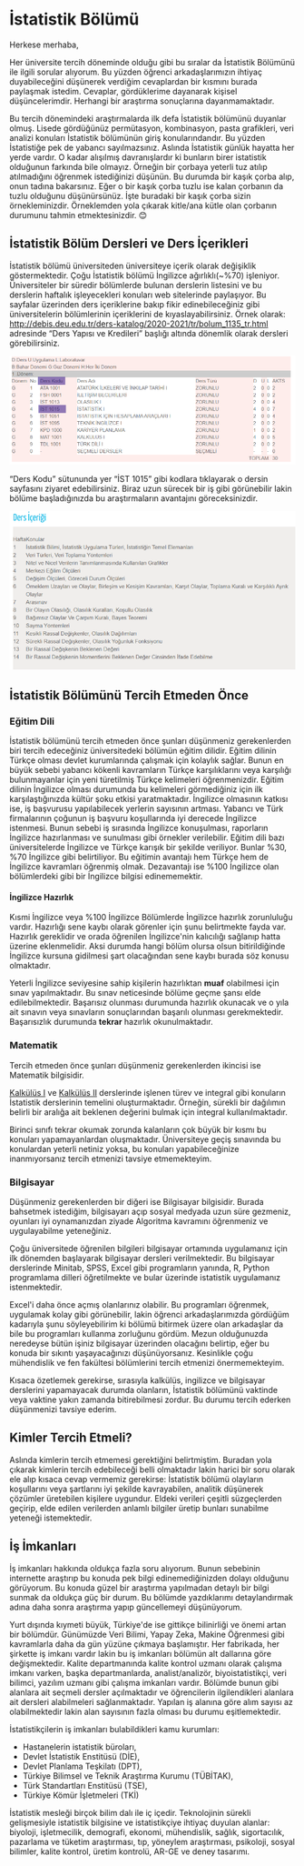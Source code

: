 # İstatistik Bölümü
Herkese merhaba,

Her üniversite tercih döneminde olduğu gibi bu sıralar da İstatistik Bölümünü ile ilgili sorular alıyorum. Bu yüzden öğrenci arkadaşlarımızın ihtiyaç duyabileceğini düşünerek verdiğim cevaplardan bir kısmını burada paylaşmak istedim. Cevaplar, gördüklerime dayanarak kişisel düşüncelerimdir. Herhangi bir araştırma sonuçlarına dayanmamaktadır.

Bu tercih dönemindeki araştırmalarda ilk defa İstatistik bölümünü duyanlar olmuş. Lisede gördüğünüz permütasyon, kombinasyon, pasta grafikleri, veri analizi konuları İstatistik bölümünün giriş konularındandır. Bu yüzden İstatistiğe pek de yabancı sayılmazsınız. Aslında İstatistik günlük hayatta her yerde vardır. O kadar alışılmış davranışlardır ki bunların birer istatistik olduğunun farkında bile olmayız. Örneğin bir çorbaya yeterli tuz atılıp atılmadığını öğrenmek istediğinizi düşünün. Bu durumda bir kaşık çorba alıp, onun tadına bakarsınız. Eğer o bir kaşık çorba tuzlu ise kalan çorbanın da tuzlu olduğunu düşünürsünüz. İşte buradaki bir kaşık çorba sizin örnekleminizdir. Örneklemden yola çıkarak kitle/ana kütle olan çorbanın durumunu tahmin etmektesinizdir. 😊

## İstatistik Bölüm Dersleri ve Ders İçerikleri

İstatistik bölümü üniversiteden üniversiteye içerik olarak değişiklik göstermektedir. Çoğu İstatistik bölümü İngilizce ağırlıklı(~%70) işleniyor. Üniversiteler bir süredir bölümlerde bulunan derslerin listesini ve bu derslerin haftalık işleyecekleri konuları web sitelerinde paylaşıyor. Bu sayfalar üzerinden ders içeriklerine bakıp fikir edinebileceğiniz gibi üniversitelerin bölümlerinin içeriklerini de kıyaslayabilirsiniz. Örnek olarak: http://debis.deu.edu.tr/ders-katalog/2020-2021/tr/bolum_1135_tr.html adresinde “Ders Yapısı ve Kredileri” başlığı altında dönemlik olarak dersleri görebilirsiniz.

![donem_1](donem_1.PNG)

 “Ders Kodu” sütununda yer “İST 1015” gibi kodlara tıklayarak o dersin sayfasını ziyaret edebilirsiniz. Biraz uzun sürecek bir iş gibi görünebilir lakin bölüme başladığınızda bu araştırmaların avantajını göreceksinizdir.

![ders_icerigi](ders_icerigi.PNG)

## İstatistik Bölümünü Tercih Etmeden Önce 

### Eğitim Dili

İstatistik bölümünü tercih etmeden önce şunları düşünmeniz gerekenlerden biri tercih edeceğiniz üniversitedeki bölümün eğitim dilidir. Eğitim dilinin Türkçe olması devlet kurumlarında çalışmak için kolaylık sağlar. Bunun en büyük sebebi yabancı kökenli kavramların Türkçe karşılıklarını veya karşılığı bulunmayanlar için yeni türetilmiş Türkçe kelimeleri öğrenmenizdir. Eğitim dilinin İngilizce olması durumunda bu kelimeleri görmediğiniz için ilk karşılaştığınızda kültür şoku etkisi yaratmaktadır. İngilizce olmasının katkısı ise, iş başvurusu yapılabilecek yerlerin sayısının artması. Yabancı ve Türk firmalarının çoğunun iş başvuru koşullarında iyi derecede İngilizce istenmesi. Bunun sebebi iş sırasında İngilizce konuşulması, raporların İngilizce hazırlanması ve sunulması gibi örnekler verilebilir. Eğitim dili bazı üniversitelerde İngilizce ve Türkçe karışık bir şekilde veriliyor. Bunlar %30, %70 İngilizce gibi belirtiliyor. Bu eğitimin avantajı hem Türkçe hem de İngilizce kavramları öğrenmiş olmak. Dezavantajı ise %100 İngilizce olan bölümlerdeki gibi bir İngilizce bilgisi edinememektir.

#### İngilizce Hazırlık

Kısmi İngilizce veya %100 İngilizce Bölümlerde İngilizce hazırlık zorunluluğu vardır. Hazırlığı sene kaybı olarak görenler için şunu belirtmekte fayda var. Hazırlık gereklidir ve orada öğrenilen İngilizce'nin kalıcılığı sağlanıp hatta üzerine eklenmelidir. Aksi durumda hangi bölüm olursa olsun bitirildiğinde İngilizce kursuna gidilmesi şart olacağından sene kaybı burada söz konusu olmaktadır.

Yeterli İngilizce seviyesine sahip kişilerin hazırlıktan **muaf** olabilmesi için sınav yapılmaktadır. Bu sınav neticesinde bölüme geçme şansı elde edilebilmektedir. Başarısız olunması durumunda hazırlık okunacak ve o yıla ait sınavın veya sınavların sonuçlarından başarılı olunması gerekmektedir. Başarısızlık durumunda **tekrar** hazırlık okunulmaktadır. 

### Matematik

Tercih etmeden önce şunları düşünmeniz gerekenlerden ikincisi ise Matematik bilgisidir. 

[Kalkülüs I](http://debis.deu.edu.tr/ders-katalog/2020-2021/tr/tr_1135_1135_563.html) ve [Kalkülüs II](http://debis.deu.edu.tr/ders-katalog/2020-2021/tr/tr_1135_1135_566.html) derslerinde işlenen türev ve integral gibi konuların İstatistik derslerinin temelini oluşturmaktadır. Örneğin, sürekli bir dağılımın belirli bir aralığa ait beklenen değerini bulmak için integral kullanılmaktadır. 

Birinci sınıfı tekrar okumak zorunda kalanların çok büyük bir kısmı bu konuları yapamayanlardan oluşmaktadır. Üniversiteye geçiş sınavında bu konulardan yeterli netiniz yoksa, bu konuları yapabileceğinize inanmıyorsanız tercih etmenizi tavsiye etmemekteyim.

### Bilgisayar

Düşünmeniz gerekenlerden bir diğeri ise Bilgisayar bilgisidir. Burada bahsetmek istediğim, bilgisayarı açıp sosyal medyada uzun süre gezmeniz, oyunları iyi oynamanızdan ziyade Algoritma kavramını öğrenmeniz ve uygulayabilme yeteneğiniz. 

Çoğu üniversitede öğrenilen bilgileri bilgisayar ortamında uygulamanız için ilk dönemden başlayarak bilgisayar dersleri verilmektedir. Bu bilgisayar derslerinde Minitab, SPSS, Excel gibi programların yanında, R, Python programlama dilleri öğretilmekte ve bular üzerinde istatistik uygulamanız istenmektedir.

Excel'i daha önce açmış olanlarınız olabilir. Bu programları öğrenmek, uygulamak kolay gibi görünebilir, lakin öğrenci arkadaşlarımızda gördüğüm kadarıyla şunu söyleyebilirim ki bölümü bitirmek üzere olan arkadaşlar da bile bu programları kullanma zorluğunu gördüm. Mezun olduğunuzda neredeyse bütün işiniz bilgisayar üzerinden olacağını belirtip, eğer bu konuda bir sıkıntı yaşayacağınızı düşünüyorsanız. Kesinlikle çoğu mühendislik ve fen fakültesi bölümlerini tercih etmenizi önermemekteyim. 

 Kısaca özetlemek gerekirse, sırasıyla kalkülüs, ingilizce ve bilgisayar derslerini yapamayacak durumda olanların, İstatistik bölümünü vaktinde veya vaktine yakın zamanda bitirebilmesi zordur. Bu durumu tercih ederken düşünmenizi tavsiye ederim.

## Kimler Tercih Etmeli?

Aslında kimlerin tercih etmemesi gerektiğini belirtmiştim. Buradan yola çıkarak kimlerin tercih edebileceği belli olmaktadır lakin harici bir soru olarak ele alıp kısaca cevap vermemiz gerekirse: İstatistik bölümü olayların koşullarını veya şartlarını iyi şekilde kavrayabilen, analitik düşünerek çözümler üretebilen kişilere uygundur. Eldeki verileri çeşitli süzgeçlerden geçirip, elde edilen verilerden anlamlı bilgiler üretip bunları sunabilme yeteneği istemektedir.

## İş İmkanları

İş imkanları hakkında oldukça fazla soru alıyorum. Bunun sebebinin internette araştırıp bu konuda pek bilgi edinemediğinizden dolayı olduğunu görüyorum. Bu konuda güzel bir araştırma yapılmadan detaylı bir bilgi sunmak da oldukça güç bir durum. Bu bölümde yazdıklarımı detaylandırmak adına daha sonra araştırma yapıp güncellemeyi düşünüyorum. 

Yurt dışında kıymeti büyük, Türkiye'de ise gittikçe bilinirliği ve önemi artan bir bölümdür. Günümüzde Veri Bilimi, Yapay Zeka, Makine Öğrenmesi gibi kavramlarla daha da gün yüzüne çıkmaya başlamıştır. Her fabrikada, her şirkette iş imkanı vardır lakin bu iş imkanları bölümün alt dallarına göre değişmektedir. Kalite departmanında kalite kontrol uzmanı olarak çalışma imkanı varken, başka departmanlarda, analist/analizör, biyoistatistikçi, veri bilimci, yazılım uzmanı gibi çalışma imkanları vardır. Bölümde bunun gibi alanlara ait seçmeli dersler açılmaktadır ve öğrencilerin ilgilendikleri alanlara ait dersleri alabilmeleri sağlanmaktadır. Yapılan iş alanına göre alım sayısı az olabilmektedir lakin alan sayısının fazla olması bu durumu eşitlemektedir.

 İstatistikçilerin iş imkanları bulabildikleri kamu kurumları:

- Hastanelerin istatistik büroları,
- Devlet İstatistik Enstitüsü (DİE), 
- Devlet Planlama Teşkilatı (DPT), 
- Türkiye Bilimsel ve Teknik Araştırma Kurumu (TÜBİTAK), 
- Türk Standartları Enstitüsü (TSE), 
- Türkiye Kömür İşletmeleri (TKİ) 

İstatistik mesleği birçok bilim dalı ile iç içedir. Teknolojinin sürekli gelişmesiyle istatistik bilgisine ve istatistikçiye ihtiyaç duyulan alanlar: biyoloji, işletmecilik, demografi, ekonomi, mühendislik, sağlık, sigortacılık, pazarlama ve tüketim araştırması, tıp, yöneylem araştırması, psikoloji, sosyal bilimler, kalite kontrol, üretim kontrolü, AR-GE ve deney tasarımı.

